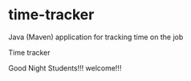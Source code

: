 # time-tracker
Java (Maven) application for tracking time on the job

Time tracker

Good Night Students!!!
welcome!!!
